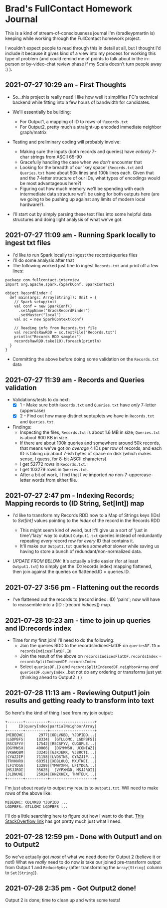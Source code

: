 # Brad's FullContact Homework Journal

This is a kind of stream-of-consciousness journal I'm (bradleypmartin is) keeping while working through the FullContact homework project.

I wouldn't expect people to read through this in detail at all, but I thought I'd include it because it gives kind of a view into my process for working this type of problem (and could remind me of points to talk about in the in-person or by-video-chat review phase if my Scala doesn't turn people away :) ).

## 2021-07-27 10:29 am - First Thoughts

* So...this project is really neat! I like how well it simplifies FC's technical backend while fitting into a few hours of bandwidth for candidates.

* We'll essentially be building:
  * For Output1, a mapping of ID to rows-of-`Records.txt`
  * For Output2, pretty much a straight-up encoded immediate neighbor graph/matrix

* Testing and preliminary coding will probably involve:
  * Making sure the inputs (both records and queries) have _entirely_ 7-char strings from ASCII 65-90
  * Gracefully handling the case when we _don't_ encounter that
  * Looking for the breadth of our 'key space' (`Records.txt` and `Queries.txt` have about 50k lines and 100k lines each. Given that and the 7-letter structure of our IDs, what types of encodings would be most advantageous here?)
  * Figuring out how much memory we'll be spending with each intermediate data structure we'll be using for both outputs here (are we going to be pushing up against any limits of modern local hardware?).

* I'll start out by simply parsing these text files into some helpful data structures and doing light analysis of what we've got.

## 2021-07-27 11:09 am - Running Spark locally to ingest txt files

* I'd like to run Spark locally to ingest the records/queries files
* I'll do some analysis after that
* The following worked just fine to ingest `Records.txt` and print off a few lines:

```
package com.fullcontact.interview
import org.apache.spark.{SparkConf, SparkContext}

object RecordFinder {
  def main(args: Array[String]): Unit = {
    // Spark setup/init
    val conf = new SparkConf()
      .setAppName("BradsRecordFinder")
      .setMaster("local")
    val sc = new SparkContext(conf)

    // Reading info from Records.txt file
    val recordsRawRDD = sc.textFile("Records.txt")
    println("Records RDD sample:")
    recordsRawRDD.take(10).foreach(println)
  }
}
```

* Committing the above before doing some validation on the `Records.txt` data

## 2021-07-27 11:39 am - Records and Queries validation

* Validations/tests to do next:
  * [x] 1 - Make sure both `Records.txt` and `Queries.txt` have _only_ 7-letter (uppercase)
  * [x] 2 - Find out how many distinct septuplets we have in `Records.txt` and `Queries.txt`.

* Findings:
  * Inspecting the files, `Records.txt` is about 1.6 MB in size; `Queries.txt` is about 800 KB in size.
  * If there are about 100k queries and somewhere around 50k records, that means we've got _on average_ 4 IDs per row of records, and each ID is taking up about 7-ish bytes of space on disk (which makes sense, I guess, for 8-bit ASCII characters)
  * I get 52772 rows in `Records.txt`.
  * I get 103279 rows in `Queries.txt`.
  * After a bit of work, I find that I've imported _no_ non-7-uppercase-letter words from either file.

## 2021-07-27 2:47 pm - Indexing Records; Mapping records to (ID String, Set[Int]) map

* I'd like to transform my Records RDD now to a Map of Strings keys (IDs) to _Set[Int]_ values pointing to the _index_ of the record in the Records RDD
  * This might seem kind of weird, but it'll give us a sort of 'just in time'/'lazy' way to output `Output1.txt` queries instead of redundantly repeating _every_ record row for _every_ ID that contains it.
  * It'll make our `Output1.txt` queries _somewhat_ slower while saving us having to store a bunch of redundant/non-normalized data.

* _UPDATE FROM BELOW_: It's actually a little easier (for at least `Output1.txt`) to simply get the ID:(records index) mapping flattened, then join against the queries on flattened.ID = queries.ID.

## 2021-07-27 3:56 pm - Flattening out the records

* I've flattened out the records to (record index : ID) 'pairs'; now will have to reassemble into a {ID : [record _indices_]} map.

## 2021-07-28 10:23 am - time to join up queries and ID:records index

* Time for my first join! I'll need to do the following:
  * Join the queries RDD to the recordsIndicesFlatDF on `queriesDF.ID` = `recordsIndicesFlatDF.ID`
  * Join the result of the above on `recordsIndicesFlatDF.recordsIndex` = `recordsSplitIndexedDF.recordsIndex`
  * Select `queriesDF.ID` and `recordsSplitIndexedDF.neighborArray` _and_ `queriesDF.queryIndex` _but not do any ordering or transforms just yet (thinking ahead to Output2 :) )

## 2021-07-28 11:13 am - Reviewing Output1 join results and getting ready to transform into text

So here's the kind of thing I see from my join output:

```
+-------+----------+--------------------+
|     ID|queryIndex|partialNeighborArray|
+-------+----------+--------------------+
|MIBEQWC|      2977|[ODLVKBD, YJQPIDO...|
|LGDPBFS|     18334|  [GTLLOMC, LGDPBFS]|
|RSCSFYV|     17542|[RSCSFYV, CUGOPLE...|
|DGYMWSH|     40066|  [DGYMWSH, UCONIWZ]|
|VKWWQBM|     33245|[GJKJEKK, VJBRCTI...|
|CYAZJIP|     71158|[LVDSTNS, CYAZJIP...|
|TRVKNRO|     68351|[XDBLOUQ, MXUTKEI...|
|LFIYDGA|     13289|[YMWYXPH, LFIYDGA...|
|MSJJROI|     35625|  [VYPXMGD, MSJJROI]|
|JLDNUWE|     25024|[HNZXKEX, THWTEUK...|
+-------+----------+--------------------+
```

I'm _just_ about ready to output my results to `Output1.txt`. Will need to make rows of the above like:

```
MIBEQWC: ODLVKBD YJQPIDO ...
LGDPBFS: GTLLOMC LGDPBFS ...
```

I'll do a little searching here to figure out how I want to do that. [This StackOverflow link](https://stackoverflow.com/questions/44537889/write-store-dataframe-in-text-file) has got pretty much just what I need.

## 2021-07-28 12:59 pm - Done with Output1 and on to Output2

So we've actually got _most_ of what we need done for Output 2 (believe it or not!) What we _really_ need to do now is take our joined pre-transform output from Output 1 and `ReduceByKey` (after transforming the `Array[String]` column to `Set[String]`).

## 2021-07-28 2:35 pm - Got Output2 done!

Output 2 is done; time to clean up and write some tests!





















##
